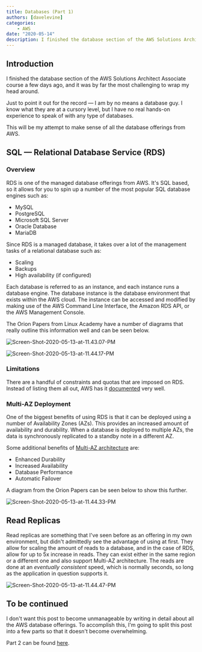 ```yaml
---
title: Databases (Part 1)
authors: [davelevine]
categories:
    - AWS
date: "2020-05-14"
description: I finished the database section of the AWS Solutions Architect Associate course a few days ago, and it was by far the most challenging to wrap my head around.
---
```


## Introduction

I finished the database section of the AWS Solutions Architect Associate course a few days ago, and it was by far the most challenging to wrap my head around.

Just to point it out for the record — I am by no means a database guy. I know what they are at a cursory level, but I have no real hands-on experience to speak of with any type of databases.

This will be my attempt to make sense of all the database offerings from AWS.

<!-- more -->

## SQL — Relational Database Service (RDS)

### Overview

RDS is one of the managed database offerings from AWS. It's SQL based, so it allows for you to spin up a number of the most popular SQL database engines such as:

* MySQL
* PostgreSQL
* Microsoft SQL Server
* Oracle Database
* MariaDB

Since RDS is a managed database, it takes over a lot of the management tasks of a relational database such as:

* Scaling
* Backups
* High availability (if configured)

Each database is referred to as an instance, and each instance runs a database engine. The database instance is the database environment that exists within the AWS cloud. The instance can be accessed and modified by making use of the AWS Command Line Interface, the Amazon RDS API, or the AWS Management Console.

The Orion Papers from Linux Academy have a number of diagrams that really outline this information well and can be seen below.

![Screen-Shot-2020-05-13-at-11.43.07-PM](https://cdn.levine.io/uploads/images/gallery/2022-09//05/Screen-Shot-2020-05-13-at-11.43.07-PM.png)

![Screen-Shot-2020-05-13-at-11.44.17-PM](https://cdn.levine.io/uploads/images/gallery/2022-09//05/Screen-Shot-2020-05-13-at-11.44.17-PM.png)

### Limitations

There are a handful of constraints and quotas that are imposed on RDS. Instead of listing them all out, AWS has it [documented](https://docs.aws.amazon.com/AmazonRDS/latest/UserGuide/CHAP_Limits.html) very well.

### Multi-AZ Deployment

One of the biggest benefits of using RDS is that it can be deployed using a number of Availability Zones (AZs). This provides an increased amount of availability and durability. When a database is deployed to multiple AZs, the data is synchronously replicated to a standby note in a different AZ.

Some additional benefits of [Multi-AZ architecture](https://aws.amazon.com/rds/features/multi-az/) are:

* Enhanced Durability
* Increased Availability
* Database Performance
* Automatic Failover

A diagram from the Orion Papers can be seen below to show this further.

![Screen-Shot-2020-05-13-at-11.44.33-PM](https://cdn.levine.io/uploads/images/gallery/2022-09//05/Screen-Shot-2020-05-13-at-11.44.33-PM.png)

## Read Replicas

Read replicas are something that I've seen before as an offering in my own environment, but didn't admittedly see the advantage of using at first. They allow for scaling the amount of reads to a database, and in the case of RDS, allow for up to 5x increase in reads. They can exist either in the same region or a different one and also support Multi-AZ architecture. The reads are done at an *eventually consistent* speed, which is normally seconds, so long as the application in question supports it.

![Screen-Shot-2020-05-13-at-11.44.47-PM](https://cdn.levine.io/uploads/images/gallery/2022-09//05/Screen-Shot-2020-05-13-at-11.44.47-PM.png)

## To be continued

I don't want this post to become unmanageable by writing in detail about all the AWS database offerings. To accomplish this, I'm going to split this post into a few parts so that it doesn't become overwhelming.

Part 2 can be found [here](../posts/databases-part-2.md).
